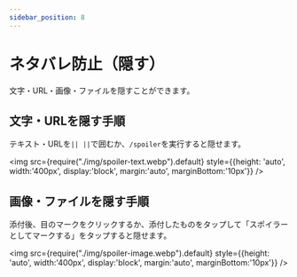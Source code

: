 ```yaml
---
sidebar_position: 8
---
```


# ネタバレ防止（隠す）

文字・URL・画像・ファイルを隠すことができます。

## 文字・URLを隠す手順

テキスト・URLを`|| ||`で囲むか、`/spoiler`を実行すると隠せます。

<img src={require("./img/spoiler-text.webp").default}
     style={{height: 'auto', width:'400px', display:'block', margin:'auto', marginBottom:'10px'}} />

## 画像・ファイルを隠す手順

添付後、目のマークをクリックするか、添付したものをタップして「スポイラーとしてマークする」をタップすると隠せます。

<img src={require("./img/spoiler-image.webp").default}
     style={{height: 'auto', width:'400px', display:'block', margin:'auto', marginBottom:'10px'}} />
